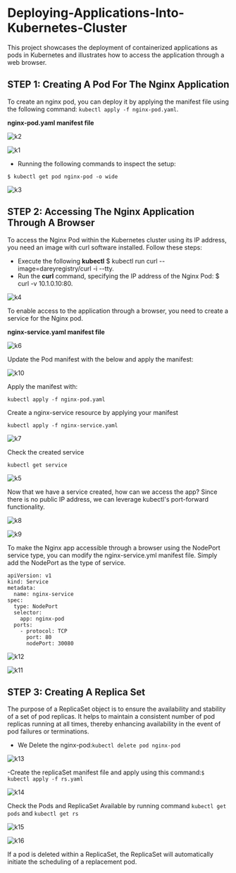 # Deploying-Applications-Into-Kubernetes-Cluster


This project showcases the deployment of containerized applications as pods in Kubernetes and illustrates how to access the application through a web browser.

## STEP 1: Creating A Pod For The Nginx Application

To create an nginx pod, you can deploy it by applying the manifest file using the following command: `kubectl apply -f nginx-pod.yaml`.


**nginx-pod.yaml manifest file**

![k2](https://github.com/busolagbadero/Deploying-Applications-Into-Kubernetes-Cluster/assets/94229949/c8929267-51a9-422a-b08d-6aabcd369c81)

![k1](https://github.com/busolagbadero/Deploying-Applications-Into-Kubernetes-Cluster/assets/94229949/fec0e909-3dc0-4752-89ed-06e37d146bda)

- Running the following commands to inspect the setup:
```
$ kubectl get pod nginx-pod -o wide
```

![k3](https://github.com/busolagbadero/Deploying-Applications-Into-Kubernetes-Cluster/assets/94229949/d0bd52e4-af0f-4aec-b5fe-9cddd27f370d)

## STEP 2: Accessing The Nginx Application Through A Browser

To access the Nginx Pod within the Kubernetes cluster using its IP address, you need an image with curl software installed. Follow these steps:

- Execute the following **kubectl**  $ kubectl run curl --image=dareyregistry/curl -i --tty.
- Run the **curl** command, specifying the IP address of the Nginx Pod: $ curl -v 10.1.0.10:80.

![k4](https://github.com/busolagbadero/Deploying-Applications-Into-Kubernetes-Cluster/assets/94229949/6fa757a0-66af-4e1c-9a7d-32b9718d1521)

To enable access to the application through a browser, you need to create a service for the Nginx pod. 

**nginx-service.yaml manifest file**

![k6](https://github.com/busolagbadero/Deploying-Applications-Into-Kubernetes-Cluster/assets/94229949/9a6fc040-7d56-4d23-ae70-af103692ec4d)

Update the Pod manifest with the below and apply the manifest:

![k10](https://github.com/busolagbadero/Deploying-Applications-Into-Kubernetes-Cluster/assets/94229949/ec9ce3b6-bb97-4a04-914c-07ed4b8641b7)

Apply the manifest with:

`kubectl apply -f nginx-pod.yaml`

Create a nginx-service resource by applying your manifest

`kubectl apply -f nginx-service.yaml`

![k7](https://github.com/busolagbadero/Deploying-Applications-Into-Kubernetes-Cluster/assets/94229949/624c0a55-4ea7-408a-8728-8ef38db3a3b1)
 
Check the created service

`kubectl get service`

![k5](https://github.com/busolagbadero/Deploying-Applications-Into-Kubernetes-Cluster/assets/94229949/8a66b8ae-802e-41ce-8893-67c64f8351a2)

Now that we have a service created, how can we access the app? Since there is no public IP address, we can leverage kubectl's port-forward functionality.

![k8](https://github.com/busolagbadero/Deploying-Applications-Into-Kubernetes-Cluster/assets/94229949/d028bf66-00a9-45e1-9636-c26a2f3cb41e)

![k9](https://github.com/busolagbadero/Deploying-Applications-Into-Kubernetes-Cluster/assets/94229949/ecbaaf04-fe84-421a-b207-96abe3547732)

To make the Nginx app accessible through a browser using the NodePort service type, you can modify the nginx-service.yml manifest file. Simply add the NodePort as the type of service.

```
apiVersion: v1
kind: Service
metadata:
  name: nginx-service
spec:
  type: NodePort
  selector:
    app: nginx-pod
  ports:
    - protocol: TCP
      port: 80
      nodePort: 30080
```


![k12](https://github.com/busolagbadero/Deploying-Applications-Into-Kubernetes-Cluster/assets/94229949/c81b762d-d547-446f-99e9-9f165ba35ce6)

![k11](https://github.com/busolagbadero/Deploying-Applications-Into-Kubernetes-Cluster/assets/94229949/7787dfcf-4421-4784-aeef-cd2d4157101c)

## STEP 3: Creating A Replica Set

The purpose of a ReplicaSet object is to ensure the availability and stability of a set of pod replicas. It helps to maintain a consistent number of pod replicas running at all times, thereby enhancing availability in the event of pod failures or terminations.

- We Delete the nginx-pod:`kubectl delete pod nginx-pod` 

![k13](https://github.com/busolagbadero/Deploying-Applications-Into-Kubernetes-Cluster/assets/94229949/39f0eaa8-2528-4bd1-a89f-d8be0032ed8c)

-Create the replicaSet manifest file and apply using this command:`$ kubectl apply -f rs.yaml`

![k14](https://github.com/busolagbadero/Deploying-Applications-Into-Kubernetes-Cluster/assets/94229949/ddfb7db5-aa85-440a-9796-265b873c0de6)

Check the Pods and ReplicaSet Available by running command `kubectl get pods` and `kubectl get rs`

![k15](https://github.com/busolagbadero/Deploying-Applications-Into-Kubernetes-Cluster/assets/94229949/1eec67b9-f56c-477b-be19-2cb5de83f5f7)

![k16](https://github.com/busolagbadero/Deploying-Applications-Into-Kubernetes-Cluster/assets/94229949/8d051f1e-c62b-42ff-81dd-65615729835d)

If a pod is deleted within a ReplicaSet, the ReplicaSet will automatically initiate the scheduling of a replacement pod.








